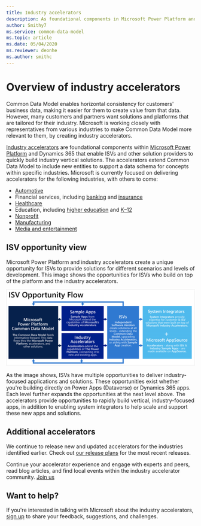 ```yaml
---
title: Industry accelerators
description: As foundational components in Microsoft Power Platform and Dynamics 365, industry accelerators enable ISVs and other solution providers to quickly build industry vertical solutions.
author: Smithy7
ms.service: common-data-model
ms.topic: article
ms.date: 05/04/2020
ms.reviewer: deonhe
ms.author: smithc
---
```


# Overview of industry accelerators

Common Data Model enables horizontal consistency for customers' business data, making it easier for them to create value from that data. However, many customers and partners want solutions and platforms that are tailored for their industry. Microsoft is working closely with representatives from various industries to make Common Data Model more relevant to them, by creating industry accelerators.

[Industry accelerators](https://community.dynamics.com/365/b/dynamics365isvsuccess/archive/2018/08/01/dynamics-365-brings-industry-focus-through-the-microsoft-power-platform-and-solution-accelerators) are foundational components within [Microsoft Power Platform](https://docs.microsoft.com/power-platform/) and Dynamics 365 that enable ISVs and other solution providers to quickly build industry vertical solutions. The accelerators extend Common Data Model to include new entities to support a data schema for concepts within specific industries. Microsoft is currently focused on delivering accelerators for the following industries, with others to come:

-	[Automotive](automotive-accelerator.md)
-	Financial services, including [banking](banking-accelerator.md) and [insurance](insurance-accelerator.md)
- [Healthcare](health-accelerator.md)
-	Education, including [higher education](hied-accelerator.md) and [K&ndash;12](edu-k12-accelerator.md)
-	[Nonprofit](nfp-accelerator.md)
-	[Manufacturing](manufacturing-accelerator.md)
- [Media and entertainment](media-accelerator.md)

## ISV opportunity view

Microsoft Power Platform and industry accelerators create a unique opportunity for ISVs to provide solutions for different scenarios and levels of development. This image shows the opportunities for ISVs who build on top of the platform and the industry accelerators.

![ISV opportunity view](media/isv-layered-opportunity.png "ISV opportunity view")

As the image shows, ISVs have multiple opportunities to deliver industry-focused applications and solutions. These opportunities exist whether you're building directly on Power Apps (Dataverse) or Dynamics 365 apps. Each level further expands the opportunities at the next level above. The accelerators provide opportunities to rapidly build vertical, industry-focused apps, in addition to enabling system integrators to help scale and support these new apps and solutions.


## Additional accelerators

We continue to release new and updated accelerators for the industries identified earlier. Check out [our release plans](https://dynamics.microsoft.com/business-applications/product-updates/) for the most recent releases.

Continue your accelerator experience and engage with experts and peers, read blog articles, and find local events within the industry accelerator community. [Join us](https://community.dynamics.com/365/industry-accelerators)

## Want to help?

If you're interested in talking with Microsoft about the industry accelerators, [sign up](https://aka.ms/cdmengage) to share your feedback, suggestions, and challenges.
